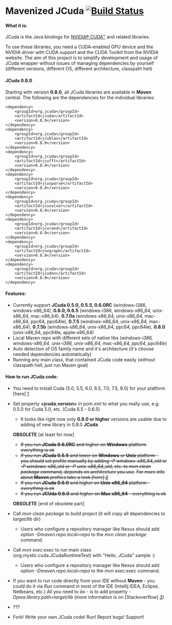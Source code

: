 Mavenized JCuda [![Build Status](https://travis-ci.org/MysterionRise/mavenized-jcuda.svg?branch=master)](https://travis-ci.org/MysterionRise/mavenized-jcuda)
=================

#### What it is:

JCuda is the Java bindings for [NVIDIA® CUDA™][4] and related libraries.

To use these libraries, you need a CUDA-enabled GPU device and the NVIDIA driver with CUDA support and the CUDA Toolkit from the NVIDIA website. The aim of this project is to simplify development and usage of JCuda wrapper without issues of managing dependencies by yourself (different versions, different OS, different architecture, classpath hell)

#### JCuda 0.8.0

Starting with version **0.8.0**, all JCuda libraries are available in **Maven** central. The following are the dependencies for the individual libraries:

```
<dependency>
    <groupId>org.jcuda</groupId>
    <artifactId>jcuda</artifactId>
    <version>0.8.0</version>
</dependency>
<dependency>
    <groupId>org.jcuda</groupId>
    <artifactId>jcublas</artifactId>
    <version>0.8.0</version>
</dependency>
<dependency>
    <groupId>org.jcuda</groupId>
    <artifactId>jcufft</artifactId>
    <version>0.8.0</version>
</dependency>
<dependency>
    <groupId>org.jcuda</groupId>
    <artifactId>jcusparse</artifactId>
    <version>0.8.0</version>
</dependency>
<dependency>
    <groupId>org.jcuda</groupId>
    <artifactId>jcusolver</artifactId>
    <version>0.8.0</version>
</dependency>
<dependency>
    <groupId>org.jcuda</groupId>
    <artifactId>jcurand</artifactId>
    <version>0.8.0</version>
</dependency>
<dependency>
    <groupId>org.jcuda</groupId>
    <artifactId>jnvgraph</artifactId>
    <version>0.8.0</version>
</dependency>
<dependency>
    <groupId>org.jcuda</groupId>
    <artifactId>jcudnn</artifactId>
    <version>0.8.0</version>
</dependency>
```

#### Features:

* Currently support **JCuda 0.5.0, 0.5.5, 0.6.0RC** (windows-i386, windows-x86_64), **0.6.0, 0.6.5** (windows-i386, windows-x86_64, unix-x86_64, mac-x86_64), **0.7.0a** (windows-x86_64, unix-x86_64, mac-x86_64, ppc64, ppc64le), **0.7.5** (windows-x86_64, unix-x86_64, mac-x86_64), **0.7.5b** (windows-x86_64, unix-x86_64, ppc64, ppc64le), **0.8.0** (unix-x86_64, ppc64le, apple-x86_64)
* Local Maven repo with different sets of native libs (_windows-i386, windows-x86_64, unix-i386, unix-x86_64, mac-x86_64, ppc64, ppc64le_)
* Auto detection of OS family name and it's architecture (it's choose needed dependencies automatically)
* Running any main class, that contained JCuda code easily (without classpath hell, just run Maven goal)

#### How to run JCuda code:

* You need to install Cuda (5.0, 5.5, 6.0, 6.5, 7.0, 7.5, 8.0) for your platform [here] [1]
* Set property **<jcuda.version>** in pom.xml to what you really use, e.g. 0.5.0 for Cuda 5.0, etc. (Cuda 6.5 - 0.6.5)
    * It looks like right now only **0.8.0 or higher** versions are usable due to adding of new library in 0.8.0 **JCuda**

    **OBSOLETE** [at least for now]

    * ~~If you run **JCuda 0.6.0RC** and higher on **Windows** platform everything is ok~~
    * ~~If you run **JCuda 0.5.5** and lower on **Windows** or **Unix** platform - you should set profile manually by adding *-P windows-x86_64_old*
        or *-P windows-x86_old* or *-P unix-x86_64_old*, etc. to _mvn clean package_ command, depends on architecture you use.~~
        ~~For more info about **Maven** profiles take a look [here] [2]~~
    * ~~If you run **JCuda 0.6.0** and higher on **Unix x86_64** platform - everything is ok~~
    * ~~If you run **JCUda 0.6.0** and higher on **Mac x86_64** - everything is ok~~

    **OBSOLETE** [end of obsolete part]


* Call _mvn clean package_ to build project (it will copy all dependencies to _target/lib_ dir)
	* Users who configure a repository manager like Nexus should add option _-Dmaven.repo.local=repo_ to the _mvn clean package_ command.
* Call _mvn exec:exec_ to run main class (org.mystic.cuda.JCudaRuntimeTest) with "Hello, JCuda" sample :)
	* Users who configure a repository manager like Nexus should add option _-Dmaven.repo.local=repo_ to the _mvn exec:exec_ command.
* If you want to run code directly from your IDE without **Maven** - you could do it via _Run_ command in most of the IDE (Intellij IDEA, Eclipse, Netbeans, etc.) All you need to do - is to add property _-Djava.library.path=target/lib_ (more information is on [Stackoverflow] [3])
* ???
* Fork! Write your own JCuda code! Run! Report bugs! Support!

[1]: https://developer.nvidia.com/cuda-downloads "here"
[2]: http://maven.apache.org/guides/introduction/introduction-to-profiles.html "here"
[3]: http://stackoverflow.com/q/28333226/2663985
[4]: http://www.nvidia.com/object/cuda_home_new.html "NVIDIA® CUDA™"
